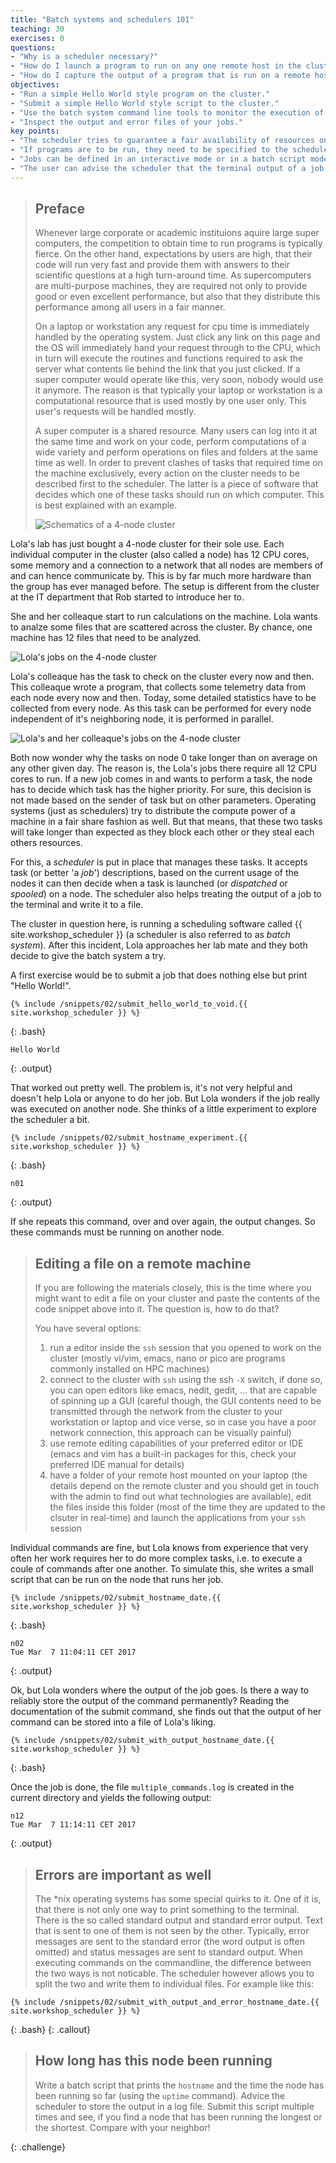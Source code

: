 ```yaml
---
title: "Batch systems and schedulers 101"
teaching: 30
exercises: 0
questions:
- "Why is a scheduler necessary?"
- "How do I launch a program to run on any one remote host in the cluster?"
- "How do I capture the output of a program that is run on a remote host?"
objectives:
- "Run a simple Hello World style program on the cluster."
- "Submit a simple Hello World style script to the cluster."
- "Use the batch system command line tools to monitor the execution of your job."
- "Inspect the output and error files of your jobs."
key points:
- "The scheduler tries to guarantee a fair availability of resources on a cluster for all users."
- "If programs are to be run, they need to be specified to the scheduler."
- "Jobs can be defined in an interactive mode or in a batch script mode."
- "The user can advise the scheduler that the terminal output of a job can be redirected to a file on disk."
---
```


>## Preface
>
>Whenever large corporate or academic instituions aquire large super computers, the competition to obtain time to run programs is typically fierce. On the other hand, expectations by users are high, that their code will run very fast and provide them with answers to their scientific questions at a high turn-around time. As supercomputers are multi-purpose machines, they are required not only to provide good or even excellent performance, but also that they distribute this performance among all users in a fair manner.
>
>On a laptop or workstation any request for cpu time is immediately handled by the operating system. Just click any link on this page and the OS will immediately hand your request through to the CPU, which in turn will execute the routines and functions required to ask the server what contents lie behind the link that you just clicked. If a super computer would operate like this, very soon, nobody would use it anymore. The reason is that typically your laptop or workstation is a computational resource that is used mostly by one user only. This user's requests will be handled mostly. 
>
>A super computer is a shared resource. Many users can log into it at the same time and work on your code, perform computations of a wide variety and perform operations on files and folders at the same time as well. In order to prevent clashes of tasks that required time on the machine exclusively, every action on the cluster needs to be described first to the scheduler. The latter is a piece of software that decides which one of these tasks should run on which computer. This is best explained with an example.
>
>![Schematics of a 4-node cluster](../tikz/cluster_schematic.svg)

Lola's lab has just bought a 4-node cluster for their sole use. Each individual computer in the cluster (also called a node) has 12 CPU cores, some memory and a connection to a network that all nodes are members of and can hence communicate by. This is by far much more hardware than the group has ever managed before. The setup is different from the cluster at the IT department that Rob started to introduce her to.

She and her colleaque start to run calculations on the machine. Lola wants to analze some files that are scattered across the cluster. By chance, one machine has 12 files that need to be analyzed.

![Lola's jobs on the 4-node cluster](../tikz/cluster_schematic_lolas_jobs.svg)

Lola's colleaque has the task to check on the cluster every now and then. This colleaque wrote a program, that collects some telemetry data from each node every now and then. Today, some detailed statistics have to be collected from every node. As this task can be performed for every node independent of it's neighboring node, it is performed in parallel.

![Lola's and her colleaque's jobs on the 4-node cluster](../tikz/cluster_schematic_lolas_jobs_and_heartbeat.svg)

Both now wonder why the tasks on node 0 take longer than on average on any other given day. The reason is, the Lola's jobs there require all 12 CPU cores to run. If a new job comes in and wants to perform a task, the node has to decide which task has the higher priority. For sure, this decision is not made based on the sender of task but on other parameters. Operating systems (just as schedulers) try to distribute the compute power of a machine in a fair share fashion as well. But that means, that these two tasks will take longer than expected as they block each other or they steal each others resources.

For this, a _scheduler_ is put in place that manages these tasks. It accepts task (or better 'a _job_') descriptions, based on the current usage of the nodes it can then decide when a task is launched (or _dispatched_ or _spooled_) on a node. The scheduler also helps treating the output of a job to the terminal and write it to a file.

The cluster in question here, is running a scheduling software called {{ site.workshop_scheduler }} (a scheduler is also referred to as _batch system_). After this incident, Lola approaches her lab mate and they both decide to give the batch system a try.

A first exercise would be to submit a job that does nothing else but print "Hello World!".

~~~
{% include /snippets/02/submit_hello_world_to_void.{{ site.workshop_scheduler }} %}
~~~
{: .bash}

~~~
Hello World
~~~
{: .output}


That worked out pretty well. The problem is, it's not very helpful and doesn't help Lola or anyone to do her job. But Lola wonders if the job really was executed on another node. She thinks of a little experiment to explore the scheduler a bit. 

~~~
{% include /snippets/02/submit_hostname_experiment.{{ site.workshop_scheduler }} %}
~~~
{: .bash}

~~~
n01
~~~
{: .output}

If she repeats this command, over and over again, the output changes. So these commands must be running on another node. 

> ## Editing a file on a remote machine
> If you are following the materials closely, this is the time where you might want to edit a file on your cluster and paste the contents of the code snippet above into it. The question is, how to do that?
>
> You have several options: 
> 1. run a editor inside the `ssh` session that you opened to work on the cluster (mostly vi/vim, emacs, nano or pico are programs commonly installed on HPC machines)
> 2. connect to the cluster with `ssh` using the ssh `-X` switch, if done so, you can open editors like emacs, nedit, gedit, ... that are capable of spinning up a GUI (careful though, the GUI contents need to be transmitted through the network from the cluster to your workstation or laptop and vice verse, so in case you have a poor network connection, this approach can be visually painful)
> 3. use remote editing capabilities of your preferred editor or IDE (emacs and vim has a built-in packages for this, check your preferred IDE manual for details)
> 4. have a folder of your remote host mounted on your laptop (the details depend on the remote cluster and you should get in touch with the admin to find out what technologies are available), edit the files inside this folder (most of the time they are updated to the clsuter in real-time) and launch the applications from your `ssh` session


Individual commands are fine, but Lola knows from experience that very often her work requires her to do more complex tasks, i.e. to execute a coule of commands after one another. To simulate this, she writes a small script that can be run on the node that runs her job.  

~~~
{% include /snippets/02/submit_hostname_date.{{ site.workshop_scheduler }} %}
~~~
{: .bash}

~~~
n02
Tue Mar  7 11:04:11 CET 2017
~~~
{: .output}

Ok, but Lola wonders where the output of the job goes. Is there a way to reliably store the output of the command permanently? Reading the documentation of the submit command, she finds out that the output of her command can be stored into a file of Lola's liking.


~~~
{% include /snippets/02/submit_with_output_hostname_date.{{ site.workshop_scheduler }} %}
~~~
{: .bash}

Once the job is done, the file `multiple_commands.log` is created in the current directory and yields the following output:

~~~
n12
Tue Mar  7 11:14:11 CET 2017
~~~
{: .output}

> ## Errors are important as well
> The *nix operating systems has some special quirks to it. One of it is, that there is not only one way to print something to the terminal. There is the so called standard output and standard error output. Text that is sent to one of them is not seen by the other. Typically, error messages are sent to the standard error (the word output is often omitted) and status messages are sent to standard output. When executing commands on the commandline, the difference between the two ways is not noticable. The scheduler however allows you to split the two and write them to individual files. For example like this:
~~~
{% include /snippets/02/submit_with_output_and_error_hostname_date.{{ site.workshop_scheduler }} %}
~~~
{: .bash}
{: .callout}

> ## How long has this node been running
>
> Write a batch script that prints the `hostname` and the time the node has been running so far (using the `uptime` command). Advice the scheduler to store the output in a log file. Submit this script multiple times and see, if you find a node that has been running the longest or the shortest. Compare with your neighbor! 
>
{: .challenge}
